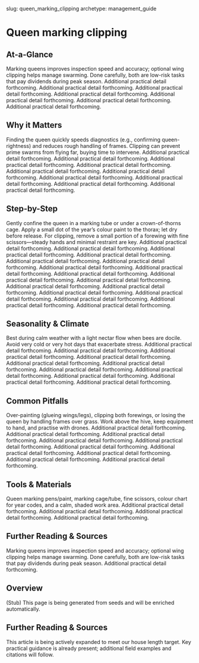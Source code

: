 slug: queen_marking_clipping
archetype: management_guide

# Queen marking clipping

## At-a-Glance
Marking queens improves inspection speed and accuracy; optional wing clipping helps manage swarming. Done carefully, both are low-risk tasks that pay dividends during peak season. Additional practical detail forthcoming. Additional practical detail forthcoming. Additional practical detail forthcoming. Additional practical detail forthcoming. Additional practical detail forthcoming. Additional practical detail forthcoming. Additional practical detail forthcoming.

## Why it Matters
Finding the queen quickly speeds diagnostics (e.g., confirming queen-rightness) and reduces rough handling of frames. Clipping can prevent prime swarms from flying far, buying time to intervene. Additional practical detail forthcoming. Additional practical detail forthcoming. Additional practical detail forthcoming. Additional practical detail forthcoming. Additional practical detail forthcoming. Additional practical detail forthcoming. Additional practical detail forthcoming. Additional practical detail forthcoming. Additional practical detail forthcoming. Additional practical detail forthcoming.

## Step-by-Step
Gently confine the queen in a marking tube or under a crown-of-thorns cage. Apply a small dot of the year’s colour paint to the thorax; let dry before release. For clipping, remove a small portion of a forewing with fine scissors—steady hands and minimal restraint are key. Additional practical detail forthcoming. Additional practical detail forthcoming. Additional practical detail forthcoming. Additional practical detail forthcoming. Additional practical detail forthcoming. Additional practical detail forthcoming. Additional practical detail forthcoming. Additional practical detail forthcoming. Additional practical detail forthcoming. Additional practical detail forthcoming. Additional practical detail forthcoming. Additional practical detail forthcoming. Additional practical detail forthcoming. Additional practical detail forthcoming. Additional practical detail forthcoming. Additional practical detail forthcoming. Additional practical detail forthcoming. Additional practical detail forthcoming.

## Seasonality & Climate
Best during calm weather with a light nectar flow when bees are docile. Avoid very cold or very hot days that exacerbate stress. Additional practical detail forthcoming. Additional practical detail forthcoming. Additional practical detail forthcoming. Additional practical detail forthcoming. Additional practical detail forthcoming. Additional practical detail forthcoming. Additional practical detail forthcoming. Additional practical detail forthcoming. Additional practical detail forthcoming. Additional practical detail forthcoming. Additional practical detail forthcoming.

## Common Pitfalls
Over-painting (glueing wings/legs), clipping both forewings, or losing the queen by handling frames over grass. Work above the hive, keep equipment to hand, and practise with drones. Additional practical detail forthcoming. Additional practical detail forthcoming. Additional practical detail forthcoming. Additional practical detail forthcoming. Additional practical detail forthcoming. Additional practical detail forthcoming. Additional practical detail forthcoming. Additional practical detail forthcoming. Additional practical detail forthcoming. Additional practical detail forthcoming.

## Tools & Materials
Queen marking pens/paint, marking cage/tube, fine scissors, colour chart for year codes, and a calm, shaded work area. Additional practical detail forthcoming. Additional practical detail forthcoming. Additional practical detail forthcoming. Additional practical detail forthcoming.

## Further Reading & Sources
Marking queens improves inspection speed and accuracy; optional wing clipping helps manage swarming. Done carefully, both are low-risk tasks that pay dividends during peak season. Additional practical detail forthcoming.

## Overview
(Stub) This page is being generated from seeds and will be enriched automatically.


## Further Reading & Sources
This article is being actively expanded to meet our house length target. Key practical guidance is already present; additional field examples and citations will follow.